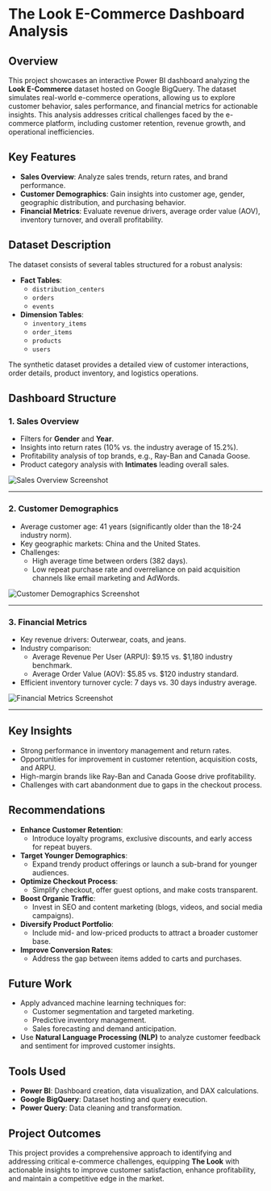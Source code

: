 # **The Look E-Commerce Dashboard Analysis**

## **Overview**
This project showcases an interactive Power BI dashboard analyzing the **Look E-Commerce** dataset hosted on Google BigQuery. The dataset simulates real-world e-commerce operations, allowing us to explore customer behavior, sales performance, and financial metrics for actionable insights. This analysis addresses critical challenges faced by the e-commerce platform, including customer retention, revenue growth, and operational inefficiencies.

## **Key Features**
- **Sales Overview**: Analyze sales trends, return rates, and brand performance.
- **Customer Demographics**: Gain insights into customer age, gender, geographic distribution, and purchasing behavior.
- **Financial Metrics**: Evaluate revenue drivers, average order value (AOV), inventory turnover, and overall profitability.

## **Dataset Description**
The dataset consists of several tables structured for a robust analysis:
- **Fact Tables**: 
  - `distribution_centers`
  - `orders`
  - `events`
- **Dimension Tables**:
  - `inventory_items`
  - `order_items`
  - `products`
  - `users`

The synthetic dataset provides a detailed view of customer interactions, order details, product inventory, and logistics operations.

## **Dashboard Structure**
### **1. Sales Overview**
- Filters for **Gender** and **Year**.
- Insights into return rates (10% vs. the industry average of 15.2%).
- Profitability analysis of top brands, e.g., Ray-Ban and Canada Goose.
- Product category analysis with **Intimates** leading overall sales.

![Sales Overview Screenshot](path/to/sales-overview.png)

---

### **2. Customer Demographics**
- Average customer age: 41 years (significantly older than the 18-24 industry norm).
- Key geographic markets: China and the United States.
- Challenges:
  - High average time between orders (382 days).
  - Low repeat purchase rate and overreliance on paid acquisition channels like email marketing and AdWords.

![Customer Demographics Screenshot](path/to/customer-demographics.png)

---

### **3. Financial Metrics**
- Key revenue drivers: Outerwear, coats, and jeans.
- Industry comparison:
  - Average Revenue Per User (ARPU): $9.15 vs. $1,180 industry benchmark.
  - Average Order Value (AOV): $5.85 vs. $120 industry standard.
- Efficient inventory turnover cycle: 7 days vs. 30 days industry average.

![Financial Metrics Screenshot](path/to/financial-metrics.png)

---

## **Key Insights**
- Strong performance in inventory management and return rates.
- Opportunities for improvement in customer retention, acquisition costs, and ARPU.
- High-margin brands like Ray-Ban and Canada Goose drive profitability.
- Challenges with cart abandonment due to gaps in the checkout process.

## **Recommendations**
- **Enhance Customer Retention**: 
  - Introduce loyalty programs, exclusive discounts, and early access for repeat buyers.
- **Target Younger Demographics**:
  - Expand trendy product offerings or launch a sub-brand for younger audiences.
- **Optimize Checkout Process**:
  - Simplify checkout, offer guest options, and make costs transparent.
- **Boost Organic Traffic**:
  - Invest in SEO and content marketing (blogs, videos, and social media campaigns).
- **Diversify Product Portfolio**:
  - Include mid- and low-priced products to attract a broader customer base.
- **Improve Conversion Rates**:
  - Address the gap between items added to carts and purchases.

## **Future Work**
- Apply advanced machine learning techniques for:
  - Customer segmentation and targeted marketing.
  - Predictive inventory management.
  - Sales forecasting and demand anticipation.
- Use **Natural Language Processing (NLP)** to analyze customer feedback and sentiment for improved customer insights.

## **Tools Used**
- **Power BI**: Dashboard creation, data visualization, and DAX calculations.
- **Google BigQuery**: Dataset hosting and query execution.
- **Power Query**: Data cleaning and transformation.

## **Project Outcomes**
This project provides a comprehensive approach to identifying and addressing critical e-commerce challenges, equipping **The Look** with actionable insights to improve customer satisfaction, enhance profitability, and maintain a competitive edge in the market.
